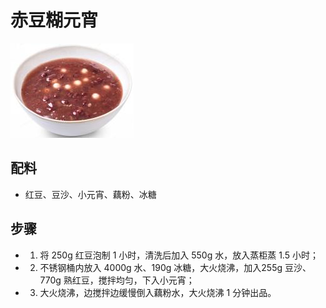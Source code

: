 # 赤豆糊元宵

![赤豆糊元宵](../images/赤豆糊元宵.png)


## 配料
- 红豆、豆沙、小元宵、藕粉、冰糖

## 步骤
- 1. 将 250g 红豆泡制 1 小时，清洗后加入 550g 水，放入蒸柜蒸 1.5 小时；
- 2. 不锈钢桶内放入 4000g 水、190g 冰糖，大火烧沸，加入255g 豆沙、770g 熟红豆，搅拌均匀，下入小元宵；
- 3. 大火烧沸，边搅拌边缓慢倒入藕粉水，大火烧沸 1 分钟出品。
